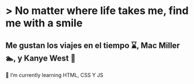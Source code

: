 # > No matter where life takes me, find me with a smile
## Me gustan los viajes en el tiempo :hourglass:, Mac Miller :swimmer:, y Kanye West :bear:
<!--
**EddVargs8/EddVargs8** is a ✨ _special_ ✨ repository because its `README.md` (this file) appears on your GitHub profile.

Here are some ideas to get you started:

- 🔭 I’m currently working on ...
- 🌱 I’m currently learning ...
- 👯 I’m looking to collaborate on ...
- 🤔 I’m looking for help with ...
- 💬 Ask me about ...
- 📫 How to reach me: ...
- 😄 Pronouns: ...
- ⚡ Fun fact: ...
-->

🌱 I’m currently learning HTML, CSS Y JS
